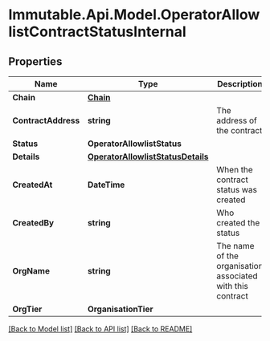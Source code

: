 # Immutable.Api.Model.OperatorAllowlistContractStatusInternal

## Properties

Name | Type | Description | Notes
------------ | ------------- | ------------- | -------------
**Chain** | [**Chain**](Chain.md) |  | 
**ContractAddress** | **string** | The address of the contract | 
**Status** | **OperatorAllowlistStatus** |  | 
**Details** | [**OperatorAllowlistStatusDetails**](OperatorAllowlistStatusDetails.md) |  | 
**CreatedAt** | **DateTime** | When the contract status was created | 
**CreatedBy** | **string** | Who created the status | 
**OrgName** | **string** | The name of the organisation associated with this contract | 
**OrgTier** | **OrganisationTier** |  | 

[[Back to Model list]](../README.md#documentation-for-models) [[Back to API list]](../README.md#documentation-for-api-endpoints) [[Back to README]](../README.md)

